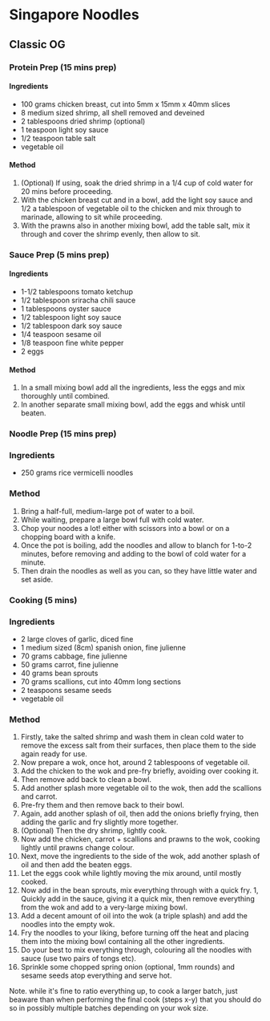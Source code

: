 # Singapore Noodles

## Classic OG

### Protein Prep (15 mins prep)

#### Ingredients

* 100 grams chicken breast, cut into 5mm x 15mm x 40mm slices
* 8 medium sized shrimp, all shell removed and deveined
* 2 tablespoons dried shrimp (optional)
* 1 teaspoon light soy sauce
* 1/2 teaspoon table salt
* vegetable oil

#### Method

1. (Optional) If using, soak the dried shrimp in a 1/4 cup of cold water for 20 mins before proceeding.
1. With the chicken breast cut and in a bowl, add the light soy sauce and 1/2 a tablespoon of vegetable oil to the chicken and mix through to marinade, allowing to sit while proceeding.
1. With the prawns also in another mixing bowl, add the table salt, mix it through and cover the shrimp evenly, then allow to sit.

### Sauce Prep (5 mins prep)

#### Ingredients

* 1-1/2 tablespoons tomato ketchup
* 1/2 tablespoon sriracha chili sauce
* 1 tablespoons oyster sauce
* 1/2 tablespoon light soy sauce
* 1/2 tablespoon dark soy sauce
* 1/4 teaspoon sesame oil
* 1/8 teaspoon fine white pepper
* 2 eggs

#### Method

1. In a small mixing bowl add all the ingredients, less the eggs and mix thoroughly until combined.
1. In another separate small mixing bowl, add the eggs and whisk until beaten.

### Noodle Prep (15 mins prep)

### Ingredients

* 250 grams rice vermicelli noodles

### Method

1. Bring a half-full, medium-large pot of water to a boil.
1. While waiting, prepare a large bowl full with cold water.
1. Chop your noodes a lot! either with scissors into a bowl or on a chopping board with a knife.
1. Once the pot is boiling, add the noodles and allow to blanch for 1-to-2 minutes, before removing and adding to the bowl of cold water for a minute.
1. Then drain the noodles as well as you can, so they have little water and set aside.

### Cooking (5 mins)

### Ingredients

* 2 large cloves of garlic, diced fine
* 1 medium sized (8cm) spanish onion, fine julienne
* 70 grams cabbage, fine julienne
* 50 grams carrot, fine julienne
* 40 grams bean sprouts
* 70 grams scallions, cut into 40mm long sections
* 2 teaspoons sesame seeds
* vegetable oil

### Method

1. Firstly, take the salted shrimp and wash them in clean cold water to remove the excess salt from their surfaces, then place them to the side again ready for use.
1. Now prepare a wok, once hot, around 2 tablespoons of vegetable oil.
1. Add the chicken to the wok and pre-fry briefly, avoiding over cooking it.
1. Then remove add back to clean a bowl.
1. Add another splash more vegetable oil to the wok, then add the scallions and carrot.
1. Pre-fry them and then remove back to their bowl.
1. Again, add another splash of oil, then add the onions briefly frying, then adding the garlic and fry slightly more together.
1. (Optional) Then the dry shrimp, lightly cook.
1. Now add the chicken, carrot + scallions and prawns to the wok, cooking lightly until prawns change colour.
1. Next, move the ingredients to the side of the wok, add another splash of oil and then add the beaten eggs.
1. Let the eggs cook while lightly moving the mix around, until mostly cooked.
1. Now add in the bean sprouts, mix everything through with a quick fry.
1, Quickly add in the sauce, giving it a quick mix, then remove everything from the wok and add to a very-large mixing bowl.
1. Add a decent amount of oil into the wok (a triple splash) and add the noodles into the empty wok.
1. Fry the noodles to your liking, before turning off the heat and placing them into the mixing bowl containing all the other ingredients.
1. Do your best to mix everything through, colouring all the noodles with sauce (use two pairs of tongs etc).
1. Sprinkle some chopped spring onion (optional, 1mm rounds) and sesame seeds atop everything and serve hot.

Note. while it's fine to ratio everything up, to cook a larger batch, just beaware than when performing the final cook (steps x-y) that you should do so in possibly multiple batches depending on your wok size.

